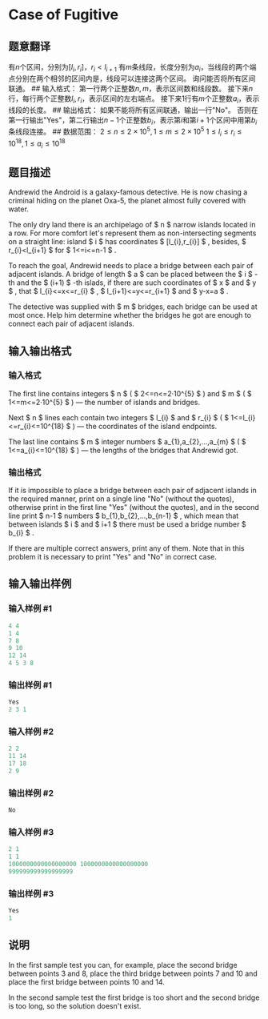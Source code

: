 # Case of Fugitive

## 题意翻译

有$n$个区间，分别为$[l_i,r_i]$，$r_i<l_{i+1}$ 有$m$条线段，长度分别为$a_i$，当线段的两个端点分别在两个相邻的区间内是，线段可以连接这两个区间。 询问能否将所有区间联通。 ## 输入格式： 第一行两个正整数$n,m$，表示区间数和线段数。 接下来$n$行，每行两个正整数$l_i,r_i$，表示区间的左右端点。 接下来$1$行有$m$个正整数$a_i$，表示线段的长度。 ## 输出格式： 如果不能将所有区间联通，输出一行"No"。 否则在第一行输出"Yes"，第二行输出$n-1$个正整数$b_i$，表示第$i$和第$i+1$个区间中用第$b_i$条线段连接。 ## 数据范围： $2\le n\le2\times10^5,1\le m\le2\times10^5$ $1\le l_i\le r_i\le10^{18},1\le a_i\le10^{18}$

## 题目描述

Andrewid the Android is a galaxy-famous detective. He is now chasing a criminal hiding on the planet Oxa-5, the planet almost fully covered with water.

The only dry land there is an archipelago of $ n $ narrow islands located in a row. For more comfort let's represent them as non-intersecting segments on a straight line: island $ i $ has coordinates $ [l_{i},r_{i}] $ , besides, $ r_{i}&lt;l_{i+1} $ for $ 1<=i<=n-1 $ .

To reach the goal, Andrewid needs to place a bridge between each pair of adjacent islands. A bridge of length $ a $ can be placed between the $ i $ -th and the $ (i+1) $ -th islads, if there are such coordinates of $ x $ and $ y $ , that $ l_{i}<=x<=r_{i} $ , $ l_{i+1}<=y<=r_{i+1} $ and $ y-x=a $ .

The detective was supplied with $ m $ bridges, each bridge can be used at most once. Help him determine whether the bridges he got are enough to connect each pair of adjacent islands.

## 输入输出格式

### 输入格式

The first line contains integers $ n $ ( $ 2<=n<=2·10^{5} $ ) and $ m $ ( $ 1<=m<=2·10^{5} $ ) — the number of islands and bridges.

Next $ n $ lines each contain two integers $ l_{i} $ and $ r_{i} $ ( $ 1<=l_{i}<=r_{i}<=10^{18} $ ) — the coordinates of the island endpoints.

The last line contains $ m $ integer numbers $ a_{1},a_{2},...,a_{m} $ ( $ 1<=a_{i}<=10^{18} $ ) — the lengths of the bridges that Andrewid got.

### 输出格式

If it is impossible to place a bridge between each pair of adjacent islands in the required manner, print on a single line "No" (without the quotes), otherwise print in the first line "Yes" (without the quotes), and in the second line print $ n-1 $ numbers $ b_{1},b_{2},...,b_{n-1} $ , which mean that between islands $ i $ and $ i+1 $ there must be used a bridge number $ b_{i} $ .

If there are multiple correct answers, print any of them. Note that in this problem it is necessary to print "Yes" and "No" in correct case.

## 输入输出样例

### 输入样例 #1

```cpp
4 4
1 4
7 8
9 10
12 14
4 5 3 8

```
### 输出样例 #1

```cpp
Yes
2 3 1 

```
### 输入样例 #2

```cpp
2 2
11 14
17 18
2 9

```
### 输出样例 #2

```cpp
No

```
### 输入样例 #3

```cpp
2 1
1 1
1000000000000000000 1000000000000000000
999999999999999999

```
### 输出样例 #3

```cpp
Yes
1 

```
## 说明

In the first sample test you can, for example, place the second bridge between points 3 and 8, place the third bridge between points 7 and 10 and place the first bridge between points 10 and 14.

In the second sample test the first bridge is too short and the second bridge is too long, so the solution doesn't exist.

